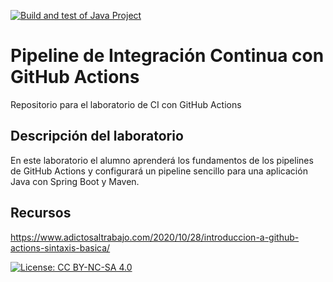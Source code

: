 [![Build and test of Java Project](https://github.com/ETSISI-EMS/ems2023_lab_1_3_ci_github_actions-LucasTrujilloCubillo/actions/workflows/main.yml/badge.svg)](https://github.com/ETSISI-EMS/ems2023_lab_1_3_ci_github_actions-LucasTrujilloCubillo/actions/workflows/main.yml)

# Pipeline de Integración Continua con GitHub Actions

Repositorio para el laboratorio de CI con GitHub Actions

## Descripción del laboratorio

En este laboratorio el alumno aprenderá los fundamentos de los pipelines de GitHub Actions y configurará un pipeline
sencillo para una aplicación Java con Spring Boot y Maven. 

## Recursos
https://www.adictosaltrabajo.com/2020/10/28/introduccion-a-github-actions-sintaxis-basica/

[![License: CC BY-NC-SA 4.0](https://img.shields.io/badge/License-CC_BY--NC--SA_4.0-lightgrey.svg)](https://creativecommons.org/licenses/by-nc-sa/4.0/)
